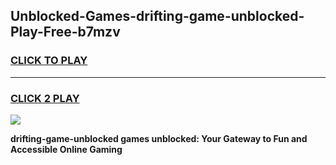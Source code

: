 
## Unblocked-Games-drifting-game-unblocked-Play-Free-b7mzv
<h3>
<a href="https://premium76.site?title=drifting-game-unblocked&ref=23A">CLICK TO PLAY</a></h3>
<hr>

<h3>
<a href="https://premium76.site?title=drifting-game-unblocked&ref=23A">CLICK 2 PLAY</a>
  
</h3>

<a href="https://premium76.site?title=drifting-game-unblocked&ref=23A"><img src="https://clearcache.store/games.png"></a>


**drifting-game-unblocked games unblocked: Your Gateway to Fun and Accessible Online Gaming**

